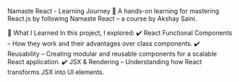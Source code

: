 Namaste React - Learning Journey 🚀
A hands-on learning for mastering React.js by following Namaste React – a course by Akshay Saini.

📌 What I Learned
In this project, I explored:
✔️ React Functional Components – How they work and their advantages over class components.
✔️ Reusability – Creating modular and reusable components for a scalable React application.
✔️ JSX & Rendering – Understanding how React transforms JSX into UI elements.
